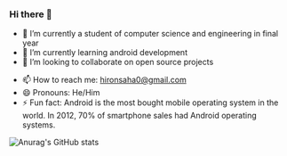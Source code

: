 ### Hi there 👋



- 🔭 I’m currently a student of computer science and engineering in final year 
- 🌱 I’m currently learning android development
- 👯 I’m looking to collaborate on open source projects
<!-- - 🤔 I’m looking for help with .. 
- 💬 Ask me about ... --> 
- 📫 How to reach me: hironsaha0@gmail.com
- 😄 Pronouns: He/Him
- ⚡ Fun fact: Android is the most bought mobile operating system in the world. In 2012, 70% of smartphone sales had Android operating systems.

![Anurag's GitHub stats](https://github-readme-stats.vercel.app/api?username=hiron1999&show_icons=true&theme=merko)
